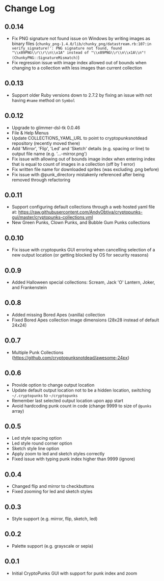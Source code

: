 # Change Log

## 0.0.14

- Fix PNG signature not found issue on Windows by writing images as binary files (`chunky_png-1.4.0/lib/chunky_png/datastream.rb:107:in verify_signature!': PNG signature not found, found "\\x89PNG\\r\\r\\n\\x1A" instead of "\\x89PNG\\r\\n\\x1A\\n"! (ChunkyPNG::SignatureMismatch)`)
- Fix regression issue with image index allowed out of bounds when changing to a collection with less images than current collection

## 0.0.13

- Support older Ruby versions down to 2.7.2 by fixing an issue with not having `#name` method on `Symbol`

## 0.0.12

- Upgrade to glimmer-dsl-tk 0.0.46
- File & Help Menus
- Update COLLECTIONS_YAML_URL to point to cryptopunksnotdead repository (recently moved there)
- Add 'Mirror', 'Flip', 'Led' and 'Sketch' details (e.g. spacing or line) to output file name (e.g. '...-mirror.png')
- Fix issue with allowing out of bounds image index when entering index that is equal to count of images in a collection (off by 1 error)
- Fix written file name for downloaded sprites (was excluding .png before)
- Fix issue with @punk_directory mistakenly referenced after being removed through refactoring

## 0.0.11

- Support configuring default collections through a web hosted yaml file at: https://raw.githubusercontent.com/AndyObtiva/cryptopunks-gui/master/cryptopunks-collections.yml
- New Green Punks, Clown Punks, and Bubble Gum Punks collections

## 0.0.10

- Fix issue with cryptopunks GUI erroring when cancelling selection of a new output location (or getting blocked by OS for security reasons)

## 0.0.9

- Added Halloween special collections: Scream, Jack 'O' Lantern, Joker, and Frankenstein

## 0.0.8

- Added missing Bored Apes (vanilla) collection
- Fixed Bored Apes collection image dimensions (28x28 instead of default 24x24)

## 0.0.7

- Multiple Punk Collections (https://github.com/cryptopunksnotdead/awesome-24px)

## 0.0.6

- Provide option to change output location
- Update default output location not to be a hidden location, switching `~/.cryptopunks` to `~/cryptopunks`
- Remember last selected output location upon app start
- Avoid hardcoding punk count in code (change 9999 to size of `@punks` array)

## 0.0.5

- Led style spacing option
- Led style round corner option
- Sketch style line option
- Apply zoom to led and sketch styles correctly
- Fixed issue with typing punk index higher than 9999 (ignore)

## 0.0.4

- Changed flip and mirror to checkbuttons
- Fixed zooming for led and sketch styles

## 0.0.3

- Style support (e.g. mirror, flip, sketch, led)

## 0.0.2

- Palette support (e.g. grayscale or sepia)

## 0.0.1

- Initial CryptoPunks GUI with support for punk index and zoom
